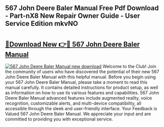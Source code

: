 ## 567 John Deere Baler Manual Free Pdf Download - Part-nX8 New Repair Owner Guide - User Service Edition mkvNO

# <h2><a href="http://bc91752.oget.top/?id=567+John+Deere+Baler+Manual">🔗Download New 👉🔴 567 John Deere Baler Manual</a></h2>

[![567 John Deere Baler Manual new download](https://i.imgur.com/5g1atiW.png)](http://bc91752.oget.top/?id=567+John+Deere+Baler+Manual)
Welcome to the Club! Join the community of users who have discovered the potential of their new 567 John Deere Baler Manual with this helpful manual. Before you begin using your 567 John Deere Baler Manual, please take a moment to read this manual carefully. It contains detailed instructions for product setup, as well as information on how to use its various features and capabilities. 567 John Deere Baler Manual advanced features include augmented reality, voice recognition, customizable alerts, and multi-device compatibility, all accessible through the sleek and user-friendly interface. Your Feedback is Valued 567 John Deere Baler Manual. We appreciate your input and are committed to providing you with exceptional service.
